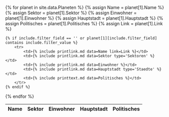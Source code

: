 <table>
<thead>
<tr><th>Name</th><th>Sektor</th><th>Einwohner</th><th>Hauptstadt</th><th>Politisches</th></tr>
</thead>
<tbody>
{% for planet in site.data.Planeten %}
    {% assign Name = planet[1].Name %}
    {% assign Sektor = planet[1].Sektor %}
    {% assign Einwohner = planet[1].Einwohner %}
    {% assign Hauptstadt = planet[1].Hauptstadt %}
    {% assign Politisches = planet[1].Politisches %}
    {% assign Link = planet[1].Link %}

    {% if include.filter_field == '' or planet[1][include.filter_field] contains include.filter_value %}
        <tr>
            <td>{% include printlink.md data=Name link=Link %}</td>
            <td>{% include printlink.md data=Sektor type='Sektoren' %}</td>
            <td>{% include printlink.md data=Einwohner %}</td>
            <td>{% include printlink.md data=Hauptstadt type='Staedte' %}</td>
            <td>{% include printtext.md data=Politisches %}</td>
        </tr>
    {% endif %}
{% endfor %}
</tbody>
</table>

